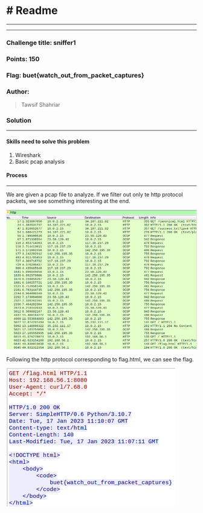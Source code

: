 # # Readme

---

---

### Challenge title: sniffer1

###

### Points: 150

###

### Flag: buet{watch_out_from_packet_captures}

### Author:

> Tawsif Shahriar

### Solution

---

#### Skills need to solve this problem

1. Wireshark
2. Basic pcap analysis

#### Process

---

We are given a pcap file to analyze. If we filter out only te http protocol packets, we see something interesting at the end.

![](Solution-images/1.png)

Following the http protocol corresponding to flag.html, we can see the flag.

![](Solution-images/2.png)
